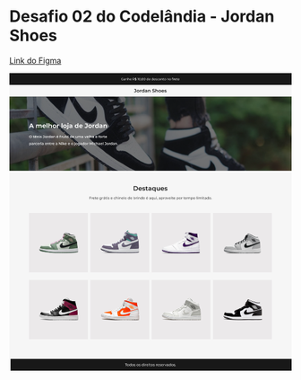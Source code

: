 # Desafio 02 do Codelândia - Jordan Shoes

[Link do Figma](https://www.figma.com/file/Yb9IBH56g7T1hdIyZ3BMNO/Codel%C3%A2ndia-Desafios?node-id=1883%3A2)

![](/public/images/Shop%20-%20Home.png)
